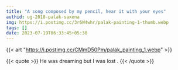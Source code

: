 ```yaml
---
title: "A song composed by my pencil, hear it with your eyes"
authid: ug-2018-palak-saxena
img: https://i.postimg.cc/3r6W4whr/palak-painting-1-thumb.webp
tags: []
date: 2023-07-19T06:33:45+05:30
---
```


{{< art "https://i.postimg.cc/CMmD50Pm/palak_painting_1.webp" >}}

{{< quote >}}
He was dreaming but I was lost .
{{< /quote >}}
